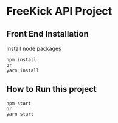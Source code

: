 # FreeKick API Project

## Front End Installation

Install node packages

```
npm install
or
yarn install
```

## How to Run this project

```
npm start
or
yarn start
```